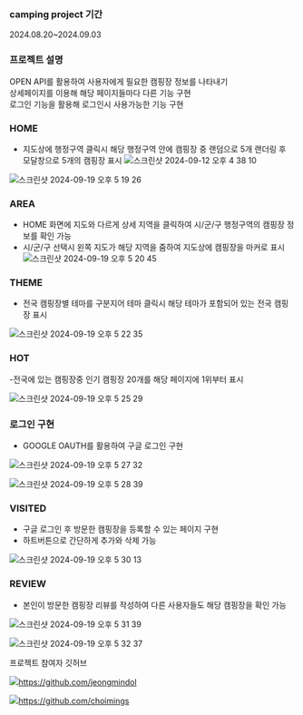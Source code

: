 ### camping project 기간  
2024.08.20~2024.09.03

### 프로젝트 설명  
OPEN API를 활용하여 사용자에게 필요한 캠핑장 정보를 나타내기  
상세페이지를 이용해 해당 페이지들마다 다른 기능 구현  
로그인 기능을 활용해 로그인시 사용가능한 기능 구현  




### HOME
- 지도상에 행정구역 클릭시 해당 행정구역 안에 캠핑장 중 랜덤으로 5개 랜더링 후 모달창으로 5개의 캠핑장 표시
![스크린샷 2024-09-12 오후 4 38 10](https://github.com/user-attachments/assets/091dbc93-a0ac-4d97-800a-d123c50b0a86)

![스크린샷 2024-09-19 오후 5 19 26](https://github.com/user-attachments/assets/2e373b34-2601-478a-9e12-e3828f39b793)

### AREA
- HOME 화면에 지도와 다르게 상세 지역을 클릭하여 시/군/구 행정구역의 캠핑장 정보를 확인 가능
- 시/군/구 선택시 왼쪽 지도가 해당 지역을 줌하여 지도상에 캠핑장을 마커로 표시
![스크린샷 2024-09-19 오후 5 20 45](https://github.com/user-attachments/assets/b474de0c-99c1-4426-bc74-0edd43f72d6e)


### THEME
- 전국 캠핑장별 테마를 구분지어 테마 클릭시 해당 테마가 포함되어 있는 전국 캠핑장 표시

![스크린샷 2024-09-19 오후 5 22 35](https://github.com/user-attachments/assets/31f847a9-b639-4d03-a8fe-1940226203cb)


### HOT
-전국에 있는 캠핑장중 인기 캠핑장 20개를 해당 페이지에 1위부터 표시

![스크린샷 2024-09-19 오후 5 25 29](https://github.com/user-attachments/assets/579c6a64-779d-4f41-9cc6-31287aaeb663)


### 로그인 구현
- GOOGLE OAUTH를 활용하여 구글 로그인 구현

![스크린샷 2024-09-19 오후 5 27 32](https://github.com/user-attachments/assets/85fc3e20-eb8c-48d6-9b53-8613901d3cc5)

![스크린샷 2024-09-19 오후 5 28 39](https://github.com/user-attachments/assets/5f451fd4-20e6-471b-88c4-0c4d49289eb6)


### VISITED
- 구글 로그인 후 방문한 캠핑장을 등록할 수 있는 페이지 구현
- 하트버튼으로 간단하게 추가와 삭제 가능

![스크린샷 2024-09-19 오후 5 30 13](https://github.com/user-attachments/assets/a36d1533-9235-4e48-b5ef-92461df4e567)


### REVIEW
- 본인이 방문한 캠핑장 리뷰를 작성하여 다른 사용자들도 해당 캠핑장을 확인 가능

![스크린샷 2024-09-19 오후 5 31 39](https://github.com/user-attachments/assets/5af3b158-8a53-4303-9028-b40385bead57)

![스크린샷 2024-09-19 오후 5 32 37](https://github.com/user-attachments/assets/61945663-36a2-4372-84f6-36a864e35845)


프로젝트 참여자 깃허브  

![](https://img.shields.io/badge/GitHub-100000?style=for-the-badge&logo=github&logoColor=white)https://github.com/jeongmindol  

![](https://img.shields.io/badge/GitHub-100000?style=for-the-badge&logo=github&logoColor=white)https://github.com/choimings
